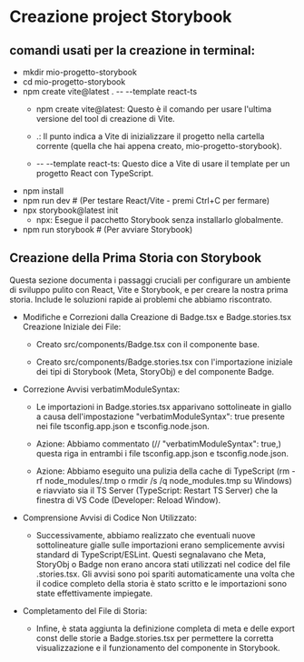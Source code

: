 # Creazione project Storybook

## comandi usati per la creazione in terminal:
- mkdir mio-progetto-storybook
- cd mio-progetto-storybook
- npm create vite@latest . -- --template react-ts
    - npm create vite@latest: Questo è il comando per usare l'ultima versione del tool di creazione di Vite.

    - .: Il punto indica a Vite di inizializzare il progetto nella cartella corrente (quella che hai appena creato, mio-progetto-storybook).

    - -- --template react-ts: Questo dice a Vite di usare il template per un progetto React con TypeScript.
- npm install
- npm run dev           # (Per testare React/Vite - premi Ctrl+C per fermare)
- npx storybook@latest init 
    - npx: Esegue il pacchetto Storybook senza installarlo globalmente.
- npm run storybook     # (Per avviare Storybook)

## Creazione della Prima Storia con Storybook
Questa sezione documenta i passaggi cruciali per configurare un ambiente di sviluppo pulito con React, Vite e Storybook, e per creare la nostra prima storia. Include le soluzioni rapide ai problemi che abbiamo riscontrato.

- Modifiche e Correzioni dalla Creazione di Badge.tsx e Badge.stories.tsx
Creazione Iniziale dei File:

    - Creato src/components/Badge.tsx con il componente base.

    - Creato src/components/Badge.stories.tsx con l'importazione iniziale dei tipi di Storybook (Meta, StoryObj) e del componente Badge.

- Correzione Avvisi verbatimModuleSyntax:

    - Le importazioni in Badge.stories.tsx apparivano sottolineate in giallo a causa dell'impostazione "verbatimModuleSyntax": true presente nei file tsconfig.app.json e tsconfig.node.json.

    - Azione: Abbiamo commentato (// "verbatimModuleSyntax": true,) questa riga in entrambi i file tsconfig.app.json e tsconfig.node.json.

    - Azione: Abbiamo eseguito una pulizia della cache di TypeScript (rm -rf node_modules/.tmp o rmdir /s /q node_modules\.tmp su Windows) e riavviato sia il TS Server (TypeScript: Restart TS Server) che la finestra di VS Code (Developer: Reload Window).

- Comprensione Avvisi di Codice Non Utilizzato:

    - Successivamente, abbiamo realizzato che eventuali nuove sottolineature gialle sulle importazioni erano semplicemente avvisi standard di TypeScript/ESLint. Questi segnalavano che Meta, StoryObj o Badge non erano ancora stati utilizzati nel codice del file .stories.tsx. Gli avvisi sono poi spariti automaticamente una volta che il codice completo della storia è stato scritto e le importazioni sono state effettivamente impiegate.

- Completamento del File di Storia:

    - Infine, è stata aggiunta la definizione completa di meta e delle export const delle storie a Badge.stories.tsx per permettere la corretta visualizzazione e il funzionamento del componente in Storybook.
